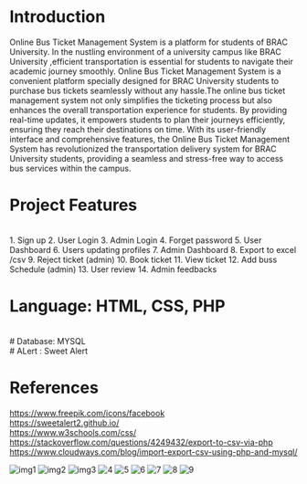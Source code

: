 
# Introduction <br>
Online Bus Ticket Management System is a platform for students of BRAC University. In the nustling environment of a university campus like BRAC  University ,efficient transportation is essential for students to navigate their academic journey smoothly. Online Bus Ticket Management System is  a convenient platform specially designed for BRAC University students to purchase bus tickets seamlessly without any hassle.The online bus ticket management system not only simplifies the ticketing process but also enhances the overall transportation experience for students. By providing real-time updates, it empowers students to plan their journeys efficiently, ensuring they reach their destinations on time.
With its user-friendly interface and comprehensive features, the Online Bus Ticket Management System has revolutionized the transportation delivery system for BRAC University students, providing a seamless and stress-free way to access bus services within the campus.

# Project Features 
<br>
1. Sign up
2. User Login
3. Admin Login
4. Forget password
5. User Dashboard
6. Users updating profiles
7. Admin Dashboard
8. Export to excel /csv
9. Reject ticket (admin)
10. Book ticket
11. View ticket
12. Add buss Schedule (admin)
13. User review
14. Admin feedbacks
 
# Language: HTML, CSS, PHP 
<br>
# Database: MYSQL
<br>
# ALert : Sweet Alert


# References

https://www.freepik.com/icons/facebook <br>
https://sweetalert2.github.io/ <br>
https://www.w3schools.com/css/ <br>
https://stackoverflow.com/questions/4249432/export-to-csv-via-php <br>
https://www.cloudways.com/blog/import-export-csv-using-php-and-mysql/ <br>


![img1](https://github.com/cadmostafijur/BRACU_BUS/assets/104758273/6a7a70fd-22ca-4a06-983f-bfe7f62c67bd)
![img2](https://github.com/cadmostafijur/BRACU_BUS/assets/104758273/7a57c33b-3ff2-4250-ad82-3d0fcfd50ab5)
![img3](https://github.com/cadmostafijur/BRACU_BUS/assets/104758273/b9aa330b-2159-4d19-80cc-d77c6078e1fe)
![4](https://github.com/cadmostafijur/BRACU_BUS/assets/104758273/19250986-9938-46d9-809a-0112b16c3877)
![5](https://github.com/cadmostafijur/BRACU_BUS/assets/104758273/916def56-b03c-429b-ad4d-d1ffae18f13d)
![6](https://github.com/cadmostafijur/BRACU_BUS/assets/104758273/5eb309b9-02d3-4005-bd6d-8cf10f52fc23)
![7](https://github.com/cadmostafijur/BRACU_BUS/assets/104758273/6e6d80b7-52b6-48b1-a329-9a61d04cc8fa)
![8](https://github.com/cadmostafijur/BRACU_BUS/assets/104758273/8b46a575-580d-4bb3-99aa-d02c7843a644)
![9](https://github.com/cadmostafijur/BRACU_BUS/assets/104758273/2b26e048-b6ce-4a16-b150-39e769ef1791)
